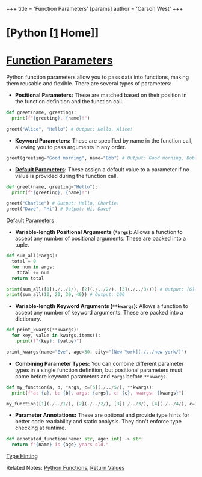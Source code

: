 +++
 title = 'Function Parameters'
[params]
	author = 'Carson West'
+++
# [Python [[1](./../python-[[1/) Home]]
# [Function Parameters](./../function-parameters/) 
Python function parameters allow you to pass data into functions, making them reusable and flexible.  There are several types of parameters:

* **Positional Parameters:**  These are matched based on their position in the function definition and the function call.

```python
def greet(name, greeting):
  print(f"{greeting}, {name}!")

greet("Alice", "Hello") # Output: Hello, Alice!
```

* **Keyword Parameters:** These are specified by name in the function call, allowing you to pass arguments in any order.

```python
greet(greeting="Good morning", name="Bob") # Output: Good morning, Bob!
```

* **[Default Parameters](./../default-parameters/):** These assign a default value to a parameter if no value is provided during the function call.

```python
def greet(name, greeting="Hello"):
  print(f"{greeting}, {name}!")

greet("Charlie") # Output: Hello, Charlie!
greet("Dave", "Hi") # Output: Hi, Dave!
```
[Default Parameters](./../default-parameters/)

* **Variable-length Positional Arguments (`*args`):**  Allows a function to accept any number of positional arguments. These are packed into a tuple.

```python
def sum_all(*args):
  total = 0
  for num in args:
    total += num
  return total

print(sum_all([1](./../1/), [2](./../2/), [3](./../3/))) # Output: [6](./../6/)
print(sum_all(10, 20, 30, 40)) # Output: 100
```

* **Variable-length Keyword Arguments (`**kwargs`):** Allows a function to accept any number of keyword arguments. These are packed into a dictionary.

```python
def print_kwargs(**kwargs):
  for key, value in kwargs.items():
    print(f"{key}: {value}")

print_kwargs(name="Eve", age=30, city="[New York](./../new-york/)")
```

* **Combining Parameter Types:** You can combine different parameter types in a single function definition, but positional parameters must come before keyword parameters and `*args` before `**kwargs`.

```python
def my_function(a, b, *args, c=[5](./../5/), **kwargs):
  print(f"a: {a}, b: {b}, args: {args}, c: {c}, kwargs: {kwargs}")

my_function([1](./../1/), [2](./../2/), [3](./../3/), [4](./../4/), c=10, d=20)
```

* **Parameter Annotations:** These are optional and provide type hints for better code readability and static analysis. They don't enforce type checking at runtime.

```python
def annotated_function(name: str, age: int) -> str:
  return f"{name} is {age} years old."
```
[Type Hinting](./../type-hinting/)


Related Notes: [Python Functions](./../python-functions/), [Return Values](./../return-values/)
